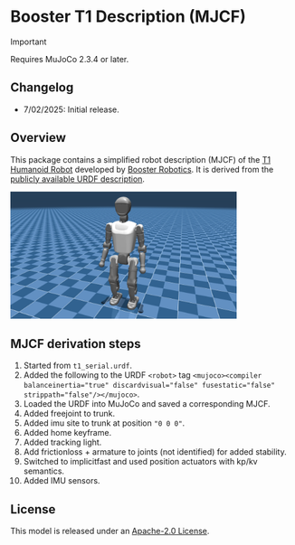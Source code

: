 # Booster T1 Description (MJCF)

> [!IMPORTANT]
> Requires MuJoCo 2.3.4 or later.

## Changelog

- 7/02/2025: Initial release.

## Overview

This package contains a simplified robot description (MJCF) of the [T1 Humanoid
Robot](https://www.boosterobotics.com/robots/) developed by [Booster
Robotics](https://www.boosterobotics.com/). It is derived from the [publicly available
URDF
description](https://github.com/BoosterRobotics/booster_gym/blob/main/resources/T1/T1_serial.urdf).

<p float="left">
  <img src="t1.png" width="400">
</p>

## MJCF derivation steps

1. Started from `t1_serial.urdf`.
2. Added the following to the URDF `<robot>` tag `<mujoco><compiler balanceinertia="true" discardvisual="false" fusestatic="false" strippath="false"/></mujoco>`.
3. Loaded the URDF into MuJoCo and saved a corresponding MJCF.
4. Added freejoint to trunk.
5. Added imu site to trunk at position `"0 0 0"`.
6. Added home keyframe.
7. Added tracking light.
8. Add frictionloss + armature to joints (not identified) for added stability.
9. Switched to implicitfast and used position actuators with kp/kv semantics.
10. Added IMU sensors.

## License

This model is released under an [Apache-2.0 License](LICENSE).
